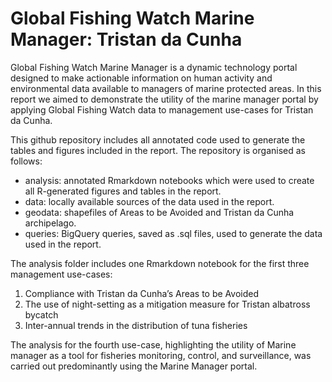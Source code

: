 # Global Fishing Watch Marine Manager: Tristan da Cunha

Global Fishing Watch Marine Manager is a dynamic technology portal designed to make actionable information on human activity and environmental data available to managers of marine protected areas. In this report we aimed to demonstrate the utility of the marine manager portal by applying Global Fishing Watch data to management use-cases for Tristan da Cunha.

This github repository includes all annotated code used to generate the tables and figures included in the report. The repository is organised as follows:

* analysis: annotated Rmarkdown notebooks which were used to create all R-generated figures and tables in the report.
* data: locally available sources of the data used in the report.
* geodata: shapefiles of Areas to be Avoided and Tristan da Cunha archipelago.
* queries: BigQuery queries, saved as .sql files, used to generate the data used in the report. 

The analysis folder includes one Rmarkdown notebook for the first three management use-cases:

1. Compliance with Tristan da Cunha’s Areas to be Avoided
2. The use of night-setting as a mitigation measure for Tristan albatross bycatch
3. Inter-annual trends in the distribution of tuna fisheries

The analysis for the fourth use-case, highlighting the utility of Marine manager as a tool for fisheries monitoring, control, and surveillance, was carried out predominantly using the Marine Manager portal.
